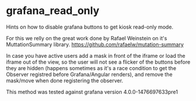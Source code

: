 # grafana_read_only
Hints on how to disable grafana buttons to get kiosk read-only mode.

For this we relly on the great work done by Rafael Weinstein on it's MuttationSummary library.
https://github.com/rafaelw/mutation-summary

In case you have active users add a mask in front of the iframe or load the iframe out of the view, so the user will not see a flicker of the buttons before they are hidden (happens sometimes as it's a race condition to get the Observer registred before Grafana/Angular renders), and remove the mask/move when done registering the observer.

This method was tested against grafana version 4.0.0-1476697633pre1

